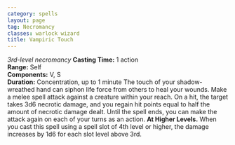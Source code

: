 ```yaml
---
category: spells
layout: page
tag: Necromancy
classes: warlock wizard
title: Vampiric Touch
---
```


_3rd-level necromancy_ **Casting Time:** 1 action    
**Range:** Self    
**Components:** V, S    
**Duration:** Concentration, up to 1 minute The touch of your shadow-wreathed hand can siphon life force from others to heal your wounds. Make a melee spell attack against a creature within your reach. On a hit, the target takes 3d6 necrotic damage, and you regain hit points equal to half the amount of necrotic damage dealt. Until the spell ends, you can make the attack again on each of your turns as an action. **At Higher Levels.** When you cast this spell using a spell slot of 4th level or higher, the damage increases by 1d6 for each slot level above 3rd.
